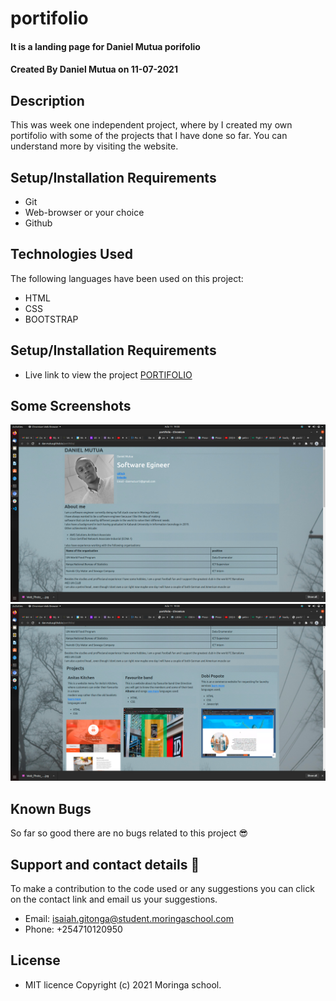 # portifolio
#### It is a landing page for Daniel Mutua porifolio
#### Created By Daniel Mutua on 11-07-2021
## Description
This was week one independent project, where by I created my own portifolio with some of the projects that I have done so far. You can understand more by visiting the website.
## Setup/Installation Requirements
* Git
* Web-browser or your choice
* Github
## Technologies Used
 The following languages have been used on this project:
 * HTML
 * CSS
 * BOOTSTRAP

## Setup/Installation Requirements

* Live link to view the project <a href="https://dan-mutua.github.io/portifolio/">PORTIFOLIO</a>
## Some Screenshots
<img src="./assets/Screenshot 1.png" alt="screenshot" />
<img src="./assets/Screenshot from 2021-07-11 19-00-20.png" alt="screenshot" />


## Known Bugs
 So far so good there are no bugs related to this project 😎
## Support and contact details 🙂
To make a contribution to the code used or any suggestions you can click on the contact link and email us your suggestions.
* Email: isaiah.gitonga@student.moringaschool.com
* Phone: +254710120950
## License
* MIT licence Copyright (c) 2021 Moringa school.